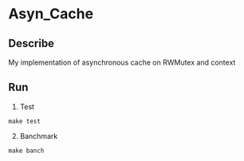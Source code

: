 # Asyn_Cache

## Describe

My implementation of asynchronous cache on RWMutex and context

## Run

1. Test

```
make test
```

2. Banchmark

```
make banch
```